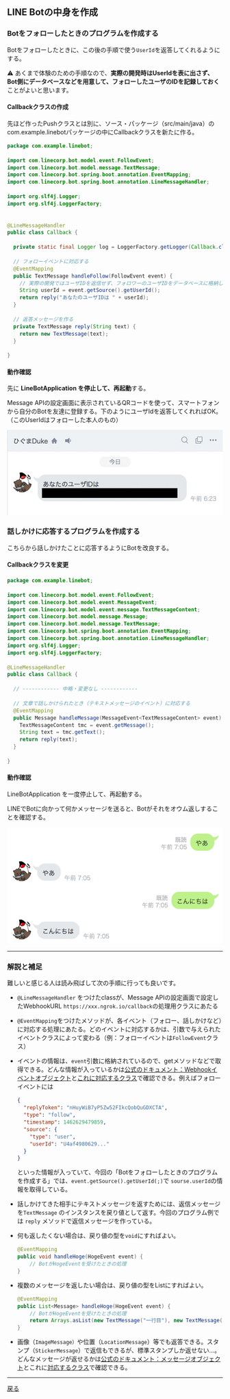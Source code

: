 ## LINE Botの中身を作成

### Botをフォローしたときのプログラムを作成する

Botをフォローしたときに、この後の手順で使う`UserId`を返答してくれるようにする。

⚠️ あくまで体験のための手順なので、**実際の開発時はUserIdを表に出さず、Bot側にデータベースなどを用意して、フォローしたユーザのIDを記録しておく** ことがよいと思います。

#### Callbackクラスの作成

先ほど作ったPushクラスとは別に、ソース・パッケージ（src/main/java）のcom.example.linebotパッケージの中にCallbackクラスを新たに作る。

```java
package com.example.linebot;

import com.linecorp.bot.model.event.FollowEvent;
import com.linecorp.bot.model.message.TextMessage;
import com.linecorp.bot.spring.boot.annotation.EventMapping;
import com.linecorp.bot.spring.boot.annotation.LineMessageHandler;

import org.slf4j.Logger;
import org.slf4j.LoggerFactory;


@LineMessageHandler
public class Callback {
    
  private static final Logger log = LoggerFactory.getLogger(Callback.class);

  // フォローイベントに対応する
  @EventMapping
  public TextMessage handleFollow(FollowEvent event) {
    // 実際の開発ではユーザIDを返信せず、フォロワーのユーザIDをデータベースに格納しておくなど
    String userId = event.getSource().getUserId();
    return reply("あなたのユーザIDは " + userId);
  }

  // 返答メッセージを作る
  private TextMessage reply(String text) {
    return new TextMessage(text);
  }

}
```

#### 動作確認

先に **LineBotApplication を停止して、再起動**する。

Message APIの設定画面に表示されているQRコードを使って、スマートフォンから自分のBotを友達に登録する。下のようにユーザIdを返答してくれればOK。（このUserIdはフォローした本人のもの）

![フォロー時の動作](./fig05a.png)



### 話しかけに応答するプログラムを作成する

こちらから話しかけたことに応答するようにBotを改良する。

#### Callbackクラスを変更

```java
package com.example.linebot;

import com.linecorp.bot.model.event.FollowEvent;
import com.linecorp.bot.model.event.MessageEvent;
import com.linecorp.bot.model.event.message.TextMessageContent;
import com.linecorp.bot.model.message.Message;
import com.linecorp.bot.model.message.TextMessage;
import com.linecorp.bot.spring.boot.annotation.EventMapping;
import com.linecorp.bot.spring.boot.annotation.LineMessageHandler;
import org.slf4j.Logger;
import org.slf4j.LoggerFactory;

@LineMessageHandler
public class Callback {

  // ------------ 中略・変更なし ------------ 

  // 文章で話しかけられたとき（テキストメッセージのイベント）に対応する
  @EventMapping
  public Message handleMessage(MessageEvent<TextMessageContent> event) {
    TextMessageContent tmc = event.getMessage();
    String text = tmc.getText();
    return reply(text);
  }

}
```

#### 動作確認

LineBotApplication を一度停止して、再起動する。

LINEでBotに向かって何かメッセージを送ると、Botがそれをオウム返しすることを確認する。

![おうむがえし](./fig05b.png)

----

### 解説と補足

難しいと感じる人は読み飛ばして次の手順に行っても良いです。

- `@LineMessageHandler` をつけたclassが、Message APIの設定画面で設定したWebhookURL `https://xxx.ngrok.io/callback`の処理用クラスにあたる

- `@EventMapping`をつけたメソッドが、各イベント（フォロー、話しかけなど）に対応する処理にあたる。どのイベントに対応するかは、引数で与えられたイベントクラスによって変わる（例：フォローイベントは`FollowEvent`クラス）

- イベントの情報は、`event`引数に格納されているので、getメソッドなどで取得できる。どんな情報が入っているかは[公式のドキュメント：Webhookイベントオブジェクト](https://developers.line.me/ja/docs/messaging-api/reference/#anchor-eff5d13cad53e16173242bbc2f157655a9e8dbd8)と[これに対応するクラス](http://static.javadoc.io/com.linecorp.bot/line-bot-model/1.17.0/index.html?com/linecorp/bot/model/event/FollowEvent.html)で確認できる。例えばフォローイベントには

  ```json
  {
    "replyToken": "nHuyWiB7yP5Zw52FIkcQobQuGDXCTA",
    "type": "follow",
    "timestamp": 1462629479859,
    "source": {
      "type": "user",
      "userId": "U4af4980629..."
    }
  }
  ```

  といった情報が入っていて、今回の「Botをフォローしたときのプログラムを作成する」では、`event.getSource().getUserId(;)`で `sourse.userId`の情報を取得している。

- 話しかけてきた相手にテキストメッセージを返すためには、返信メッセージを`TextMessage` のインスタンスを戻り値として返す。今回のプログラム例では `reply` メソッドで返信メッセージを作っている。

- 何も返したくない場合は、戻り値の型を`void`にすればよい。

  ```java
  @EventMapping
  public void handleHoge(HogeEvent event) {
      // BotがHogeEventを受けたときの処理
  }
  ```

- 複数のメッセージを返したい場合は、戻り値の型をListにすればよい。

  ```java
  @EventMapping
  public List<Message> handleHoge(HogeEvent event) {
      // BotがHogeEventを受けたときの処理
      return Arrays.asList(new TextMessage("一行目"), new TextMessage("二行目"));
  }
  ```

- 画像（`ImageMessage）`や位置（`LocationMessage`）等でも返答できる。スタンプ（`StickerMessage`）で返信もできるが、標準スタンプしか返せない…。どんなメッセージが返せるかは[公式のドキュメント：メッセージオブジェクト](https://developers.line.me/ja/docs/messaging-api/reference/#anchor-e65d8a1fb213489f6475b06ad10f66b7b30b0072)とこれに[対応するクラス](http://static.javadoc.io/com.linecorp.bot/line-bot-model/1.17.0/index.html?com/linecorp/bot/model/message/package-tree.html)で確認できる。

----

[戻る](../README.md)
